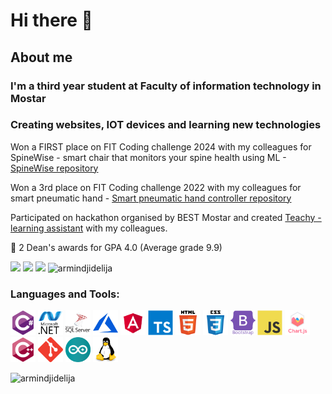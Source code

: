 <h1>Hi there 👋</h1>
<h2>About me</h2>
<h3>I'm a third year student at Faculty of information technology in Mostar</h3>
<h3>Creating websites, IOT devices and learning new technologies</h3>
<p>Won a FIRST place on FIT Coding challenge 2024 with my colleagues for SpineWise - smart chair that monitors your spine health using ML - <a href="https://github.com/ArminDjidelija/fitcc24-spinewise">SpineWise repository</a> </p>
<p>Won a 3rd place on FIT Coding challenge 2022 with my colleagues for smart pneumatic hand - <a href="https://github.com/ArminDjidelija/Smart-pneumatic-hand-controller">Smart pneumatic hand controller repository</a> </p>
<p>Participated on hackathon organised by BEST Mostar and created <a href="https://github.com/ArminDjidelija/Teachy-learning-assistant">Teachy - learning assistant</a> with my colleagues.</p>
<p>🥇 2 Dean's awards for GPA 4.0 (Average grade 9.9)</p>
<p align="left"> </p>

<div>   <a href="https://www.linkedin.com/in/armin-djidelija" target="_blank"><img src="https://img.shields.io/badge/LinkedIn-0077B5?style=for-the-badge&logo=linkedin&logoColor=white" target="_blank" style="height:28px;"></a>
<a href="https://github.com/armindjidelija" target="_blank"><img style="height:28px;" src="https://img.shields.io/badge/GitHub-100000?style=for-the-badge&logo=github&logoColor=white" target="_blank"></a>
<a href = "mailto:didelija.armin@gmail.com"><img style="height:28px;" src="https://img.shields.io/badge/-Gmail-%23333?style=for-the-badge&logo=gmail&logoColor=white" target="_blank"></a>
  <img src="https://komarev.com/ghpvc/?username=armindjidelija&label=Profile%20views&color=0e75b6&style=flat" alt="armindjidelija" style="height:28px;" />
</div>


<h3 align="left">Languages and Tools:</h3>
<p align="left">
<img src="https://raw.githubusercontent.com/teamedwardforever/Readme-Generator/71f25dd8b98329b168142a6b782a107b75eab178/svg/Skills/Languages/csharp-original.svg" alt="Csharp" width="40" height="40"/>
<img src="https://raw.githubusercontent.com/teamedwardforever/Readme-Generator/71f25dd8b98329b168142a6b782a107b75eab178/svg/Skills/Framework/dot-net-original-wordmark.svg" alt="Dot Net" width="40" height="40"/>
<img src="https://raw.githubusercontent.com/teamedwardforever/Readme-Generator/71f25dd8b98329b168142a6b782a107b75eab178/svg/Skills/Database/microsoft-sql-server-logo.svg" alt="Microsoft Sql Server" width="40" height="40"/>
<img src="https://raw.githubusercontent.com/teamedwardforever/Readme-Generator/71f25dd8b98329b168142a6b782a107b75eab178/svg/Skills/Devops/microsoft_azure-icon.svg" alt="Microsoft Azure" width="40" height="40"/>
  
<img src="https://raw.githubusercontent.com/teamedwardforever/Readme-Generator/71f25dd8b98329b168142a6b782a107b75eab178/svg/Skills/Frontend/angular.svg" alt="Angular" width="40" height="40"/>
<img src="https://raw.githubusercontent.com/teamedwardforever/Readme-Generator/71f25dd8b98329b168142a6b782a107b75eab178/svg/Skills/Languages/typescript-original.svg" alt="Typescript" width="40" height="40"/>
<img src="https://raw.githubusercontent.com/teamedwardforever/Readme-Generator/71f25dd8b98329b168142a6b782a107b75eab178/svg/Skills/Frontend/html5-original-wordmark.svg" alt="HTML" width="40" height="40"/>
<img src="https://raw.githubusercontent.com/teamedwardforever/Readme-Generator/71f25dd8b98329b168142a6b782a107b75eab178/svg/Skills/Frontend/css3-original-wordmark.svg" alt="Css" width="40" height="40"/>
<img src="https://raw.githubusercontent.com/teamedwardforever/Readme-Generator/71f25dd8b98329b168142a6b782a107b75eab178/svg/Skills/Frontend/bootstrap-plain-wordmark.svg" alt="Bootstrap" width="40" height="40"/>
<img src="https://raw.githubusercontent.com/teamedwardforever/Readme-Generator/71f25dd8b98329b168142a6b782a107b75eab178/svg/Skills/Languages/javascript-original.svg" alt="Javascript" width="40" height="40"/>
<img src="https://raw.githubusercontent.com/teamedwardforever/Readme-Generator/71f25dd8b98329b168142a6b782a107b75eab178/svg/Skills/Visualization/logo-title.svg" alt="Chart Js" width="40" height="40"/>

  
<img src="https://raw.githubusercontent.com/teamedwardforever/Readme-Generator/71f25dd8b98329b168142a6b782a107b75eab178/svg/Skills/Languages/cplusplus-original.svg" alt="CPP" width="40" height="40"/>
<img src="https://raw.githubusercontent.com/teamedwardforever/Readme-Generator/71f25dd8b98329b168142a6b782a107b75eab178/svg/Skills/Other/git-scm-icon.svg" alt="Git" width="40" height="40"/>
<img src="https://raw.githubusercontent.com/teamedwardforever/Readme-Generator/71f25dd8b98329b168142a6b782a107b75eab178/svg/Skills/Other/arduino-1.svg" alt="Arduino" width="40" height="40"/>
<img src="https://raw.githubusercontent.com/teamedwardforever/Readme-Generator/71f25dd8b98329b168142a6b782a107b75eab178/svg/Skills/Other/linux-original.svg" alt="Linux" width="40" height="40"/>
</p>

<img align="left" height="180em" src="https://github-readme-stats.vercel.app/api/top-langs/?username=armindjidelija&layout=compact&theme=" alt=armindjidelija />
